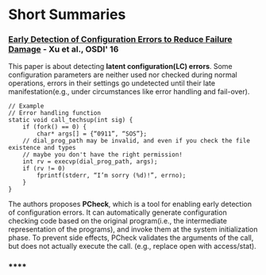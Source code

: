 # Short Summaries

### [Early Detection of Configuration Errors to Reduce Failure Damage](https://www.usenix.org/system/files/conference/osdi16/osdi16-xu.pdf) - Xu et al., OSDI' 16

This paper is about detecting **latent configuration\(LC\) errors**. Some configuration parameters are neither used nor checked during normal operations, errors in their settings go undetected until their late manifestation\(e.g., under circumstances like error handling and fail-over\). 

```text
// Example
// Error handling function
static void call_techsup(int sig) {
    if (fork() == 0) {
        char* args[] = {“0911”, “SOS”};
    // dial_prog_path may be invalid, and even if you check the file existence and types
    // maybe you don't have the right permission!  
    int rv = execvp(dial_prog_path, args); 
    if (rv != 0)
        fprintf(stderr, “I’m sorry (%d)!”, errno);
    }
}
```

The authors proposes **PCheck**, which is a tool for enabling early detection of configuration errors. It can automatically generate configuration checking code based on the original program\(i.e., the intermediate representation of the programs\), and invoke them at the system initialization phase. To prevent side effects, PCheck validates the arguments of the call, but does not actually execute the call. \(e.g., replace open with access/stat\).

### \*\*\*\*

